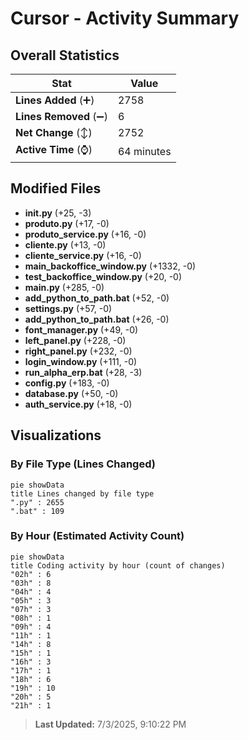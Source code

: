 # Cursor - Activity Summary 

## Overall Statistics

| Stat                   | Value                                                             |
| ---------------------- | ----------------------------------------------------------------- |
| **Lines Added** (➕)   | 2758                                          |
| **Lines Removed** (➖) | 6                                        |
| **Net Change** (↕)    | 2752                |
| **Active Time** (⌚)   | 64 minutes |


## Modified Files
- **__init__.py** (+25, -3)
- **produto.py** (+17, -0)
- **produto_service.py** (+16, -0)
- **cliente.py** (+13, -0)
- **cliente_service.py** (+16, -0)
- **main_backoffice_window.py** (+1332, -0)
- **test_backoffice_window.py** (+20, -0)
- **main.py** (+285, -0)
- **add_python_to_path.bat** (+52, -0)
- **settings.py** (+57, -0)
- **add_python_to_path.bat** (+26, -0)
- **font_manager.py** (+49, -0)
- **left_panel.py** (+228, -0)
- **right_panel.py** (+232, -0)
- **login_window.py** (+111, -0)
- **run_alpha_erp.bat** (+28, -3)
- **config.py** (+183, -0)
- **database.py** (+50, -0)
- **auth_service.py** (+18, -0)

## Visualizations

### By File Type (Lines Changed)

```mermaid
pie showData
title Lines changed by file type
".py" : 2655
".bat" : 109
```

### By Hour (Estimated Activity Count)

```mermaid
pie showData
title Coding activity by hour (count of changes)
"02h" : 6
"03h" : 8
"04h" : 4
"05h" : 3
"07h" : 3
"08h" : 1
"09h" : 4
"11h" : 1
"14h" : 8
"15h" : 1
"16h" : 3
"17h" : 1
"18h" : 6
"19h" : 10
"20h" : 5
"21h" : 1
```


> **Last Updated:** 7/3/2025, 9:10:22 PM